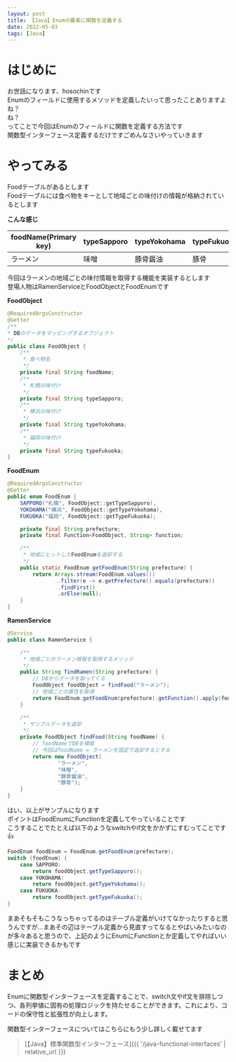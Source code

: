 ```yaml
---
layout: post
title: 【Java】Enumの要素に関数を定義する
date: 2022-05-03
tags: [Java]
---
```


# はじめに

お世話になります、hosochinです  
Enumのフィールドに使用するメソッドを定義したいって思ったことありますよね？  
ね？  
ってことで今回はEnumのフィールドに関数を定義する方法です  
関数型インターフェース定義するだけですごめんなさいやっていきます

# やってみる

Foodテーブルがあるとします  
Foodテーブルには食べ物をキーとして地域ごとの味付けの情報が格納されているとします

**こんな感じ**

| foodName(Primary key) | typeSapporo | typeYokohama | typeFukuoka |
|---|---|---|---|
| ラーメン | 味噌 | 豚骨醤油 | 豚骨 |

今回はラーメンの地域ごとの味付情報を取得する機能を実装するとします  
登場人物はRamenServiceとFoodObjectとFoodEnumです

**FoodObject**

```java
@RequiredArgsConstructor
@Getter
/**
* DBのデータをマッピングするオブジェクト
*/
public class FoodObject {
    /**
     * 食べ物名
     */
    private final String foodName;
    /**
     * 札幌の味付け
     */
    private final String typeSapporo;
    /**
     * 横浜の味付け
     */
    private final String typeYokohama;
    /**
     * 福岡の味付け
     */
    private final String typeFukuoka;
}
```

**FoodEnum**

```java
@RequiredArgsConstructor
@Getter
public enum FoodEnum {
    SAPPORO("札幌", FoodObject::getTypeSapporo),
    YOKOHAMA("横浜", FoodObject::getTypeYokohama),
    FUKUOKA("福岡", FoodObject::getTypeFukuoka);

    private final String prefecture;
    private final Function<FoodObject, String> function;

    /**
     * 地域にヒットしたFoodEnumを返却する
     */
    public static FoodEnum getFoodEnum(String prefecture) {
        return Arrays.stream(FoodEnum.values())
                .filter(e -> e.getPrefecture().equals(prefecture))
                .findFirst()
                .orElse(null);
    }
}
```

**RamenService**

```java
@Service
public class RamenService {

    /**
     * 地域ごとのラーメン情報を取得するメソッド
     */
    public String findRamen(String prefecture) {
        // DBからデータを取ってくる
        FoodObject foodObject = findFood("ラーメン");
        // 地域ごとの属性を取得
        return FoodEnum.getFoodEnum(prefecture).getFunction().apply(foodObject);
    }

    /**
     * サンプルデータを返却
     */
    private FoodObject findFood(String foodName) {
        // foodNameでDBを検索
        // 今回はfoodName = ラーメンを固定で返却するとする
        return new FoodObject(
                "ラーメン",
                "味噌",
                "豚骨醤油",
                "豚骨");
    }
}
```

はい、以上がサンプルになります  
ポイントはFoodEnumにFunctionを定義してやっていることです  
こうすることでたとえば以下のようなswitchやif文をかかずにすむってことです👍

```java
FoodEnum foodEnum = FoodEnum.getFoodEnum(prefecture);
switch (foodEnum) {
    case SAPPORO:
        return foodObject.getTypeSapporo();
    case YOKOHAMA:
        return foodObject.getTypeYokohama();
    case FUKUOKA:
        return foodObject.getTypeFukuoka();
}
```

まあそもそもこうなっちゃってるのはテーブル定義がいけてなかったりすると思うんですが…まあその辺はテーブル定義から見直すってなるとやばいみたいなのが多々あると思うので、上記のようにEnumにFunctionとか定義してやればいい感じに実装できるかもです

# まとめ

Enumに関数型インターフェースを定義することで、switch文やif文を排除しつつ、各列挙値に固有の処理ロジックを持たせることができます。これにより、コードの保守性と拡張性が向上します。

関数型インターフェースについてはこちらにもう少し詳しく載せてます

> [【Java】標準関数型インターフェース]({{ '/java-functional-interfaces' | relative_url }})
